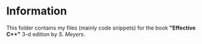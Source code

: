 # Information
This folder contains my files (mainly code snippets) for the book **"Effective C++"** 3-d edition by *S. Meyers*.
